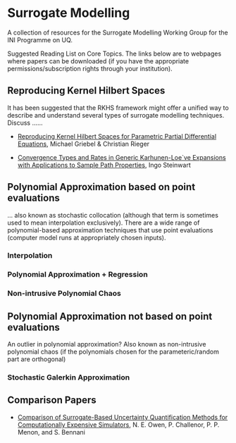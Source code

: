 # Surrogate Modelling
A collection of resources for the Surrogate Modelling Working Group for the INI Programme on UQ.


Suggested Reading List on Core Topics. The links below are to webpages where papers can be downloaded (if you have the appropriate permissions/subscription rights through your institution).


## Reproducing Kernel Hilbert Spaces

It has been suggested that the RKHS framework might offer a unified way to describe and understand several types of surrogate modelling techniques. Discuss ......

- [Reproducing Kernel Hilbert Spaces for Parametric Partial Differential Equations](http://epubs.siam.org/doi/10.1137/15M1026870), Michael Griebel & Christian Rieger

- [Convergence Types and Rates in Generic Karhunen-Loe`ve Expansions with Applications to Sample Path Properties](https://arxiv.org/pdf/1403.1040.pdf), Ingo Steinwart

## Polynomial Approximation based on point evaluations

... also known as stochastic collocation (although that term is sometimes used to mean interpolation exclusively). There are a wide range of polynomial-based approximation techniques that use point evaluations (computer model runs at appropriately chosen inputs).

### Interpolation

### Polynomial Approximation + Regression

### Non-intrusive Polynomial Chaos

## Polynomial Approximation not based on point evaluations

An outlier in polynomial approximation?  Also known as non-intrusive polynomial chaos (if the polynomials chosen for the parameteric/random part are orthogonal)
### Stochastic Galerkin Approximation 


## Comparison Papers 

- [Comparison of Surrogate-Based Uncertainty Quantification Methods for Computationally Expensive Simulators](http://epubs.siam.org/doi/abs/10.1137/15M1046812), N. E. Owen, P. Challenor, P. P. Menon, and S. Bennani
